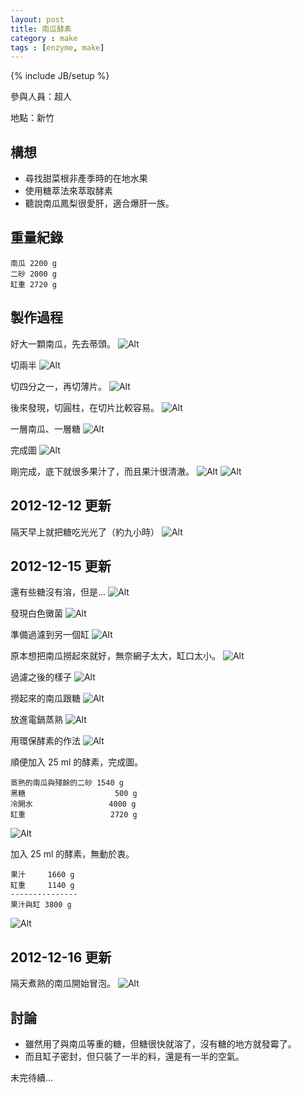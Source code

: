 ```yaml
---
layout: post
title: 南瓜酵素
category : make
tags : [enzyme, make]
---
```

{% include JB/setup %}

參與人員：超人

地點：新竹

## 構想

* 尋找甜菜根非產季時的在地水果
* 使用糖萃法來萃取酵素
* 聽說南瓜鳳梨很愛肝，適合爆肝一族。

## 重量紀錄

    南瓜 2200 g
    二砂 2000 g
    缸重 2720 g

## 製作過程

好大一顆南瓜，先去蒂頭。
![Alt](/img/make/2012-12-11/IMG_20121211_231449.jpg)

切兩半
![Alt](/img/make/2012-12-11/IMG_20121211_231659.jpg)

切四分之一，再切薄片。
![Alt](/img/make/2012-12-11/IMG_20121211_232210.jpg)

後來發現，切圓柱，在切片比較容易。
![Alt](/img/make/2012-12-11/IMG_20121211_234732.jpg)

一層南瓜、一層糖
![Alt](/img/make/2012-12-11/IMG_20121211_235523.jpg)

完成圖
![Alt](/img/make/2012-12-11/IMG_20121212_000847.jpg)

剛完成，底下就很多果汁了，而且果汁很清澈。
![Alt](/img/make/2012-12-11/IMG_20121212_000939.jpg)
![Alt](/img/make/2012-12-11/IMG_20121212_000953.jpg)

## 2012-12-12 更新

隔天早上就把糖吃光光了（約九小時）
![Alt](/img/make/2012-12-11/IMG_20121212_090104.jpg)

## 2012-12-15 更新

還有些糖沒有溶，但是...
![Alt](/img/make/2012-12-11/IMG_20121215_101024.jpg)

發現白色黴菌
![Alt](/img/make/2012-12-11/IMG_20121215_101035.jpg)

準備過濾到另一個缸
![Alt](/img/make/2012-12-11/IMG_20121215_102400.jpg)

原本想把南瓜撈起來就好，無奈網子太大，缸口太小。
![Alt](/img/make/2012-12-11/IMG_20121215_102456.jpg)

過濾之後的樣子
![Alt](/img/make/2012-12-11/IMG_20121215_104335.jpg)

撈起來的南瓜跟糖
![Alt](/img/make/2012-12-11/IMG_20121215_103122.jpg)

放進電鍋蒸熟
![Alt](/img/make/2012-12-11/IMG_20121215_113333.jpg)

用環保酵素的作法
![Alt](/img/make/2012-12-11/IMG_20121215_150222.jpg)

順便加入 25 ml 的酵素，完成圖。

    蒸熟的南瓜與殘餘的二砂 1540 g
    黑糖                    500 g
    冷開水                 4000 g
    缸重                   2720 g

![Alt](/img/make/2012-12-11/IMG_20121215_235421.jpg)

加入 25 ml 的酵素，無動於衷。

    果汁     1660 g
    缸重     1140 g
    ---------------
    果汁與缸 3800 g

![Alt](/img/make/2012-12-11/IMG_20121216_001056.jpg)

## 2012-12-16 更新

隔天煮熟的南瓜開始冒泡。
![Alt](/img/make/2012-12-11/IMG_20121216_212218.jpg)

## 討論

* 雖然用了與南瓜等重的糖，但糖很快就溶了，沒有糖的地方就發霉了。
* 而且缸子密封，但只裝了一半的料，還是有一半的空氣。

未完待續...

